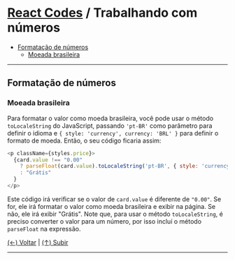# [React Codes](https://github.com/systemboys/React_Codes#react-codes "React Codes") / Trabalhando com números

- [Formatação de números](#formata%C3%A7%C3%A3o-de-n%C3%BAmeros "Formatação de números")
    - [Moeada brasileira](#moeada-brasileira "Moeada brasileira")

---

## Formatação de números

### Moeada brasileira

Para formatar o valor como moeda brasileira, você pode usar o método `toLocaleString` do JavaScript, passando `'pt-BR'` como parâmetro para definir o idioma e `{ style: 'currency', currency: 'BRL' }` para definir o formato de moeda. Então, o seu código ficaria assim:

```javascript
<p className={styles.price}>
  {card.value !== "0.00" 
    ? parseFloat(card.value).toLocaleString('pt-BR', { style: 'currency', currency: 'BRL' })
    : "Grátis"
  }
</p>
```

Este código irá verificar se o valor de `card.value` é diferente de `"0.00"`. Se for, ele irá formatar o valor como moeda brasileira e exibir na página. Se não, ele irá exibir "Grátis". Note que, para usar o método `toLocaleString`, é preciso converter o valor para um número, por isso incluí o método `parseFloat` na expressão.

[(&larr;) Voltar](https://github.com/systemboys/React_Codes#react-codes "Voltar ao Sumário") | 
[(&uarr;) Subir](#react-codes--trabalhando-com-n%C3%BAmeros "Subir para o topo")

---